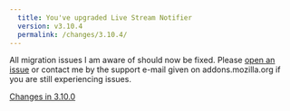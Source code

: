 ```yaml
---
  title: You've upgraded Live Stream Notifier
  version: v3.10.4
  permalink: /changes/3.10.4/
---
```

All migration issues I am aware of should now be fixed. Please [open an issue](https://github.com/freaktechnik/justintv-stream-notifications/issues/new)
or contact me by the support e-mail given on addons.mozilla.org if you are still
experiencing issues.

[Changes in 3.10.0](https://freaktechnik.github.com/justintv-stream-notifications/changes/3.10.0/)
